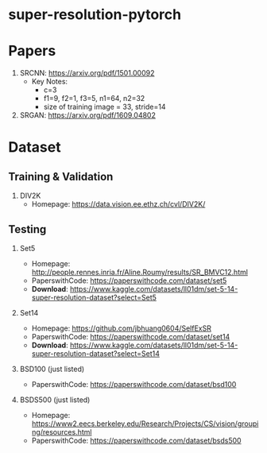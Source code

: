 # super-resolution-pytorch

# Papers
1. SRCNN: https://arxiv.org/pdf/1501.00092
    - Key Notes:
        - c=3
        - f1=9, f2=1, f3=5, n1=64, n2=32
        - size of training image = 33, stride=14
1. SRGAN: https://arxiv.org/pdf/1609.04802


# Dataset
## Training & Validation
1. DIV2K
    - Homepage: https://data.vision.ee.ethz.ch/cvl/DIV2K/

## Testing
1. Set5
    - Homepage: http://people.rennes.inria.fr/Aline.Roumy/results/SR_BMVC12.html
    - PaperswithCode: https://paperswithcode.com/dataset/set5
    - **Download**: https://www.kaggle.com/datasets/ll01dm/set-5-14-super-resolution-dataset?select=Set5

1. Set14
    - Homepage: https://github.com/jbhuang0604/SelfExSR
    - PaperswithCode: https://paperswithcode.com/dataset/set14
    - **Download**: https://www.kaggle.com/datasets/ll01dm/set-5-14-super-resolution-dataset?select=Set14

1. BSD100 (just listed)
    - PaperswithCode: https://paperswithcode.com/dataset/bsd100

1. BSDS500 (just listed)
    - Homepage: https://www2.eecs.berkeley.edu/Research/Projects/CS/vision/grouping/resources.html
    - PaperswithCode: https://paperswithcode.com/dataset/bsds500
    
